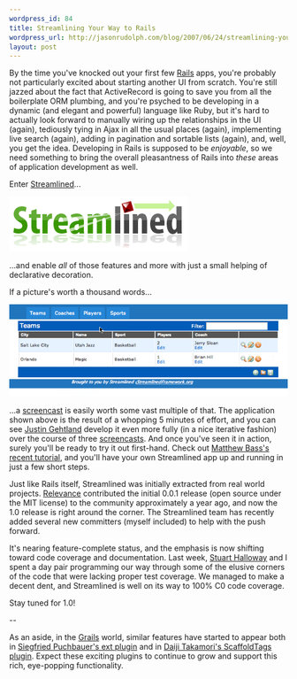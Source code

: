 ```yaml
--- 
wordpress_id: 84
title: Streamlining Your Way to Rails
wordpress_url: http://jasonrudolph.com/blog/2007/06/24/streamlining-your-way-to-rails/
layout: post
---
```

By the time you've knocked out your first few [Rails](http://rubyonrails.org) apps, you're probably not particularly excited about starting another UI from scratch.  You're still jazzed about the fact that ActiveRecord is going to save you from all the boilerplate ORM plumbing, and you're psyched to be developing in a dynamic (and elegant and powerful) language like Ruby, but it's hard to actually look forward to manually wiring up the relationships in the UI (again), tediously tying in Ajax in all the usual places (again), implementing live search (again), adding in pagination and sortable lists (again), and, well, you get the idea.  Developing in Rails is supposed to be *enjoyable*, so we need something to bring the overall pleasantness of Rails into *these* areas of application development as well. 

Enter [Streamlined](http://www.streamlinedframework.org/)...


<!--more-->

![2007-06-23 Streamlined Logo](/resources/20070623-streamlined-logo.png)

...and enable *all* of those features and more with just a small helping of declarative decoration.  

If a picture's worth a thousand words... 

![2007-06-23 Streamlined Screenshot](/resources/20070623-streamlined-screenshot.png)

...a [screencast](http://www.streamlinedframework.org/pages/screencasts) is easily worth some vast multiple of that.  The application shown above is the result of a whopping 5 minutes of effort, and you can see [Justin Gehtland](http://www.relevancellc.com/about) develop it even more fully (in a nice iterative fashion) over the course of three [screencasts](http://www.streamlinedframework.org/pages/screencasts).  And once you've seen it in action, surely you'll be ready to try it out first-hand. Check out [Matthew Bass's recent tutorial](http://matthewbass.com/2007/05/28/getting-started-with-streamlined-part-1), and you'll have your own Streamlined app up and running in just a few short steps.

Just like Rails itself, Streamlined was initially extracted from real world projects.  [Relevance](http://relevancellc.com) contributed the initial 0.0.1 release (open source under the MIT license) to the community approximately a year ago, and now the 1.0 release is right around the corner.  The Streamlined team has recently added several new committers (myself included) to help with the push forward.  

It's nearing feature-complete status, and the emphasis is now shifting toward code coverage and documentation.  Last week, [Stuart Halloway](http://www.relevancellc.com/about) and I spent a day pair programming our way through some of the elusive corners of the code that were lacking proper test coverage.  We managed to make a decent dent, and Streamlined is well on its way to 100% C0 code coverage.  

Stay tuned for 1.0!

--

As an aside, in the [Grails](http://grails.org) world, similar features have started to appear both in [Siegfried Puchbauer's ext plugin](http://dev.puchbauer.com/extui/extUi) and in [Daiji Takamori's ScaffoldTags plugin](http://snowmochi.com/grails/scaffoldTags/).  Expect these exciting plugins to continue to grow and support this rich, eye-popping functionality.
